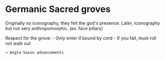 # Germanic Sacred groves
Originally no iconography, they felt the god's presence.
Later, iconography but not very anthropomorphic. (ex. face pillars)


Respect for the grove:
	- Only enter if bound by cord
	- If you fall, must roll not walk out


	→ Anglo-Saxon advancements

